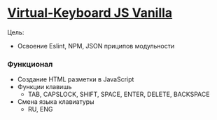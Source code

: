 # [Virtual-Keyboard JS Vanilla](https://vansalivan.github.io/Virtual-Keyboard/) 

Цель:
- Освоение Eslint, NPM, JSON приципов модульности 

### Функционал
- Создание HTML разметки в JavaScript
- Функции клавишь
    - TAB, CAPSLOCK, SHIFT, SPACE, ENTER, DELETE, BACKSPACE
- Смена языка клавиатуры
    - RU, ENG
